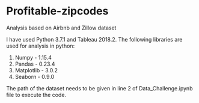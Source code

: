 # Profitable-zipcodes
Analysis based on Airbnb and Zillow dataset

I have used Python 3.7.1 and Tableau 2018.2. The following libraries are used for analysis in python:
1. Numpy - 1.15.4
2. Pandas - 0.23.4
3. Matplotlib - 3.0.2
4. Seaborn - 0.9.0

The path of the dataset needs to be given in line 2 of Data_Challenge.ipynb file to execute the code.


